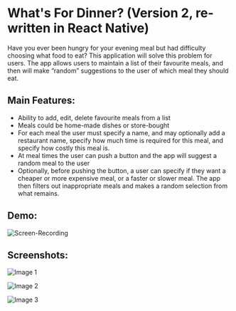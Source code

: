 # What's For Dinner? (Version 2, re-written in React Native)


Have you ever been hungry for your evening meal but had difficulty choosing what food to eat? This application will solve this problem for users. The app allows users to maintain a list of their favourite meals, and then will make “random” suggestions to the user of which meal they should eat.

## Main Features:

 - Ability to add, edit, delete favourite meals from a list
 - Meals could be home-made dishes or store-bought
 - For each meal the user must specify a name, and may optionally add a
   restaurant name, specify how much time is required for this meal, and
   specify how costly this meal is.
 - At meal times the user can push a button and the app will suggest a
   random meal to the user
 - Optionally, before pushing the button, a user can specify if they
   want a cheaper or more expensive meal, or a faster or slower meal.
   The app then filters out inappropriate meals and makes a random
   selection from what remains.
   
## Demo:

![Screen-Recording](https://github.com/andythomnz/What-s-For-Dinner-Version-2/blob/master/screenshots/recording.gif)
   
## Screenshots:

![Image 1](https://github.com/andythomnz/What-s-For-Dinner-Version-2/blob/master/screenshots/Slide1.png)

![Image 2](https://github.com/andythomnz/What-s-For-Dinner-Version-2/blob/master/screenshots/Slide2.png)

![Image 3](https://github.com/andythomnz/What-s-For-Dinner-Version-2/blob/master/screenshots/Slide3.png)
